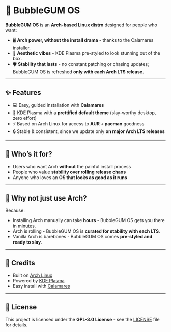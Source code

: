 # 🍬 BubbleGUM OS  

**BubbleGUM OS** is an **Arch-based Linux distro** designed for people who want:  
- 🖥️ **Arch power, without the install drama** - thanks to the Calamares installer.  
- 🎨 **Aesthetic vibes** - KDE Plasma pre-styled to look stunning out of the box.  
- 🛡️ **Stability that lasts** - no constant patching or chasing updates; BubbleGUM OS is refreshed **only with each Arch LTS release.**  

---

## ✨ Features  
- 💻 Easy, guided installation with **Calamares**  
- 🎨 KDE Plasma with a **prettified default theme** (slay-worthy desktop, zero effort)  
- ⚡ Based on Arch Linux for access to **AUR + pacman** goodness  
- 🔒 Stable & consistent, since we update only **on major Arch LTS releases**  

---

## 👑 Who’s it for?  
- Users who want Arch **without** the painful install process  
- People who value **stability over rolling release chaos**  
- Anyone who loves an **OS that looks as good as it runs**  

---

## 💅 Why not just use Arch?  
Because:  
- Installing Arch manually can take **hours** - BubbleGUM OS gets you there in minutes.  
- Arch is rolling - BubbleGUM OS is **curated for stability with each LTS**.  
- Vanilla Arch is barebones - BubbleGUM OS comes **pre-styled and ready to slay**.  

---

## 📜 Credits  
- Built on [Arch Linux](https://archlinux.org/)  
- Powered by [KDE Plasma](https://kde.org/plasma-desktop/)  
- Easy install with [Calamares](https://calamares.io/)  

---

## 📄 License  
This project is licensed under the **GPL-3.0 License** - see the [LICENSE](./LICENSE) file for details.  
